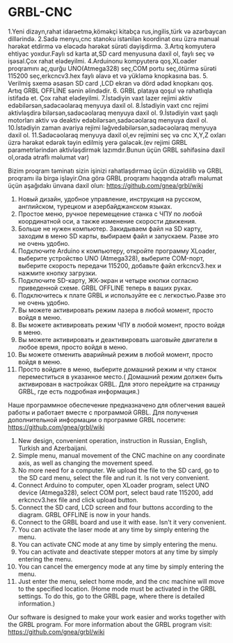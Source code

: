 # GRBL-CNC


1.Yeni dizayn,rahat idarəetmə,köməkçi kitabça rus,ingilis,türk və azərbaycan dillərində.
2.Sadə menyu,cnc stanoku istənilən koordinat oxu üzrə manual hərəkət etdirmə və eləcədə hərəkət sürəti dəyişdirmə.
3.Artıq komyuterə ehtiyac yoxdur.Faylı sd karta at,SD card menyusuna daxil ol, faylı seç və işəsal.Çox rahat elədeyilmi.
4.Arduinonu kompyuterə qoş,XLoader proqramını aç,qurğu UNO(Atmega328) seç,COM portu seç,ötürmə sürəti 115200 seç,erkcncv3.hex faylı əlavə et və yükləmə knopkasına bas. 
5. Verilmiş sxemə əsasən SD card ,LCD ekran və dörd ədəd knopkanı qoş. Artıq GRBL OFFLİNE sənin əlindədir.
6. GRBL plataya qoşul və rahatlıqla istifadə et. Çox rahat elədeyilmi.
7.İstədiyin vaxt lazer rejimi aktiv edəbilərsən,sadəcəolaraq menyuya daxil ol.
8.İstədiyin vaxt cnc rejimi aktivləşdirə bilərsən,sadəcəolaraq menyuya daxil ol.
9.İstədiyin vaxt şaqlı motorları aktiv və deaktiv edəbilərsən,sadəcəolaraq menyuya daxil ol.
10.İstədiyin zaman avariya rejimi ləğvedəbilərsən,sadəcəolaraq menyuya daxil ol.
11.Sadəcəolaraq menyuya daxil ol,ev rejimini seç və cnc X,Y,Z oxları üzrə hərəkət edərək  təyin edilmiş yerə gələcək.(ev rejimi GRBL parametrlərindən aktivləşdirmək lazımdır.Bunun üçün GRBL səhifəsinə daxil ol,orada ətraflı məlumat var)

Bizim proqram təminatı sizin işinizi rahatlaşdırmaq üçün düzəldilib və GRBL proqramı ilə birgə işləyir.Ona görə GRBL proqramı haqqında ətraflı məlumat üçün aşağıdakı ünvana daxil olun: https://github.com/gnea/grbl/wiki




1. Новый дизайн, удобное управление, инструкция на русском, английском, турецком и азербайджанском языках.
2. Простое меню, ручное перемещение станка с ЧПУ по любой координатной оси, а также изменение скорости движения.
3. Больше не нужен компьютер. Закидываем файл на SD карту, заходим в меню SD карты, выбираем файл и запускаем. Разве это не очень удобно.
4. Подключите Arduino к компьютеру, откройте программу XLoader, выберите устройство UNO (Atmega328), выберите COM-порт, выберите скорость передачи 115200, добавьте файл erkcncv3.hex и нажмите кнопку загрузки.
5. Подключите SD-карту, ЖК-экран и четыре кнопки согласно приведенной схеме. GRBL OFFLINE теперь в ваших руках.
6. Подключитесь к плате GRBL и используйте ее с легкостью.Разве это не очень удобно.
7. Вы можете активировать режим лазера в любой момент, просто войдя в меню. 
8. Вы можете активировать режим ЧПУ в любой момент, просто войдя в меню. 
9. Вы можете активировать и деактивировать шаговыйе двигатели в любое время, просто войдя в меню. 
10. Вы можете отменить аварийный режим в любой момент, просто войдя в меню.
11. Просто войдите в меню, выберите домашний режим и чпу станок  переместиться  в указанное место.( Домашний режим должен быть активирован в настройках GRBL. Для этого перейдите на страницу GRBL, где есть подробная информация.)

Наше программное обеспечение предназначено для облегчения вашей работы и работает вместе с программой GRBL. Для получения дополнительной информации о программе GRBL посетите: https://github.com/gnea/grbl/wiki


1. New design, convenient operation, instruction in Russian, English, Turkish and Azerbaijani.
2. Simple menu, manual movement of the CNC machine on any coordinate axis, as well as changing the movement speed.
3. No more need for a computer. We upload the file to the SD card, go to the SD card menu, select the file and run it. Is not very convenient.
4. Connect Arduino to computer, open XLoader program, select UNO device (Atmega328), select COM port, select baud rate 115200, add erkcncv3.hex file and click upload button.
5. Connect the SD card, LCD screen and four buttons according to the diagram. GRBL OFFLINE is now in your hands.
6. Connect to the GRBL board and use it with ease. Isn't it very convenient.
7. You can activate the laser mode at any time by simply entering the menu.
8. You can activate CNC mode at any time by simply entering the menu.
9. You can activate and deactivate stepper motors at any time by simply entering the menu.
10. You can cancel the emergency mode at any time by simply entering the menu.
11. Just enter the menu, select home mode, and the cnc machine will move to the specified location. (Home mode must be activated in the GRBL settings. To do this, go to the GRBL page, where there is detailed information.)

Our software is designed to make your work easier and works together with the GRBL program. For more information about the GRBL program visit: https://github.com/gnea/grbl/wiki
